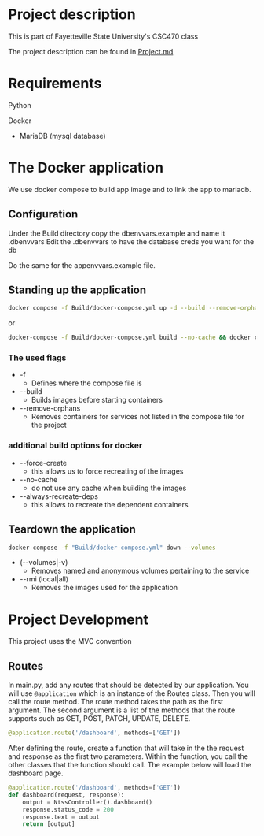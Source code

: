 # Project description
This is part of Fayetteville State University's CSC470 class

The project description can be found in [Project.md]

# Requirements
Python

Docker
- MariaDB (mysql database)

# The Docker application
We use docker compose to build app image and to link the app to mariadb.

## Configuration
Under the Build directory copy the dbenvvars.example and name it .dbenvvars
Edit the .dbenvvars to have the database creds you want for the db

Do the same for the appenvvars.example file.

## Standing up the application
```bash
docker compose -f Build/docker-compose.yml up -d --build --remove-orphans
```

or

```bash
docker-compose -f Build/docker-compose.yml build --no-cache && docker compose -f Build/docker-compose.yml up -d
```
### The used flags
- -f
  - Defines where the compose file is
- --build
  - Builds images before starting containers
- --remove-orphans
  - Removes containers for services not listed in the compose file for the project

### additional build options for docker
- --force-create
  - this allows us to force recreating of the images
- --no-cache
  - do not use any cache when building the images
- --always-recreate-deps
  - this allows to recreate the dependent containers


## Teardown the application
```bash
docker compose -f "Build/docker-compose.yml" down --volumes
```
- (--volumes|-v)
  - Removes named and anonymous volumes pertaining to the service
- --rmi (local|all)
  - Removes the images used for the application


# Project Development
This project uses the MVC convention

## Routes
In main.py, add any routes that should be detected by our application.
You will use `@application` which is an instance of the Routes class.
Then you will call the route method.  The route method takes the path as the first argument.
The second argument is a list of the methods that the route supports such as GET, POST, PATCH, UPDATE, DELETE.
```python
@application.route('/dashboard', methods=['GET'])
```

After defining the route, create a function that will take in the the request and response as the first two parameters.
Within the function, you call the other classes that the function should call.
The example below will load the dashboard page.

```python
@application.route('/dashboard', methods=['GET'])
def dashboard(request, response):
    output = NtssController().dashboard()
    response.status_code = 200
    response.text = output
    return [output]
```

##

[Project.md]: ./Project.md